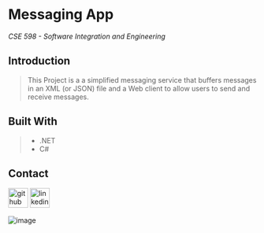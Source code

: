 # **Messaging App**
*CSE 598 - Software Integration and Engineering*

## Introduction
> This Project is a a simplified messaging service that buffers messages in an XML (or JSON) file and a Web client to
allow users to send and receive messages. 

## Built With
>- .NET
>- C#

## Contact
 [<img src='https://cdn.jsdelivr.net/npm/simple-icons@3.0.1/icons/github.svg' alt='github' height='40'>](https://github.com/martha-moreno/martha-moreno.github.io)  [<img src='https://cdn.jsdelivr.net/npm/simple-icons@3.0.1/icons/linkedin.svg' alt='linkedin' height='40'>](https://www.linkedin.com/in/martha-gissela-moreno/)  

![image](https://github.com/martha-moreno/MessagingApp/assets/88118070/ae56690a-a058-417f-8008-b7fb13e669e9)
